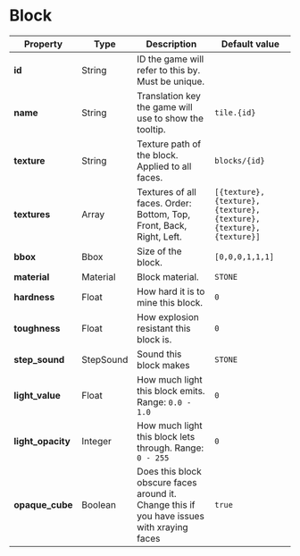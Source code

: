 # Block

|Property|Type|Description|Default value|
|-|-|-|-|
|**id**|String|ID the game will refer to this by. Must be unique.||
|**name**|String|Translation key the game will use to show the tooltip.|`tile.{id}`|
|**texture**|String|Texture path of the block. Applied to all faces.|`blocks/{id}`|
|**textures**|Array|Textures of all faces. Order: Bottom, Top, Front, Back, Right, Left.|`[{texture},{texture},{texture},{texture},{texture},{texture}]`|
|**bbox**|Bbox|Size of the block.|`[0,0,0,1,1,1]`|
|**material**|Material|Block material.|`STONE`|
|**hardness**|Float|How hard it is to mine this block.|`0`|
|**toughness**|Float|How explosion resistant this block is.|`0`|
|**step_sound**|StepSound|Sound this block makes|`STONE`|
|**light_value**|Float|How much light this block emits. Range: `0.0 - 1.0`|`0`|
|**light_opacity**|Integer|How much light this block lets through. Range: `0 - 255`|`0`|
|**opaque_cube**|Boolean|Does this block obscure faces around it. Change this if you have issues with xraying faces|`true`|